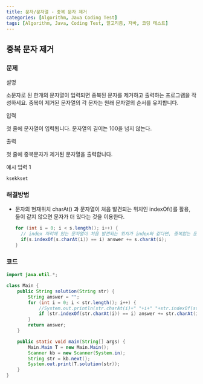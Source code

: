 ```yaml
---
title: 문자/문자열 - 중복 문자 제거
categories: [Algorithm, Java Coding Test]
tags: [Algorithm, Java, Coding Test, 알고리즘, 자바, 코딩 테스트]
---
```


## 중복 문자 제거


### 문제

설명

소문자로 된 한개의 문자열이 입력되면 중복된 문자를 제거하고 출력하는 프로그램을 작성하세요.
중복이 제거된 문자열의 각 문자는 원래 문자열의 순서를 유지합니다.


입력

첫 줄에 문자열이 입력됩니다. 문자열의 길이는 100을 넘지 않는다.


출력

첫 줄에 중복문자가 제거된 문자열을 출력합니다.


예시 입력 1

```
ksekkset
```

### 해결방법

- 문자의 현재위치 charAt() 과 문자열이 처음 발견되는 위치인 indexOf()를 활용, 둘이 같지 않으면 문자가 더 있다는 것을 이용한다.
  
  ```java
  for (int i = 0; i < s.length(); i++) {
    // index 자리에 있는 문자열이 처음 발견되는 위치가 index와 같다면, 중복없는 문자열이다.
    if(s.indexOf(s.charAt(i)) == i) answer += s.charAt(i);
  }
  ```
  
### 코드

```java
import java.util.*;

class Main {
    public String solution(String str) {
        String answer = "";
        for (int i = 0; i < str.length(); i++) {
            //System.out.println(str.charAt(i)+" "+i+" "+str.indexOf(str.charAt(i)));
            if (str.indexOf(str.charAt(i)) == i) answer += str.charAt(i);
        }
        return answer;
    }

    public static void main(String[] args) {
        Main.Main T = new Main.Main();
        Scanner kb = new Scanner(System.in);
        String str = kb.next();
        System.out.print(T.solution(str));
    }
}

```
